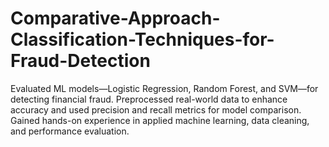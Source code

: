# Comparative-Approach-Classification-Techniques-for-Fraud-Detection
Evaluated ML models—Logistic Regression, Random Forest, and SVM—for detecting financial fraud. Preprocessed real-world data to enhance accuracy and used precision and recall metrics for model comparison. Gained hands-on experience in applied machine learning, data cleaning, and performance evaluation.
